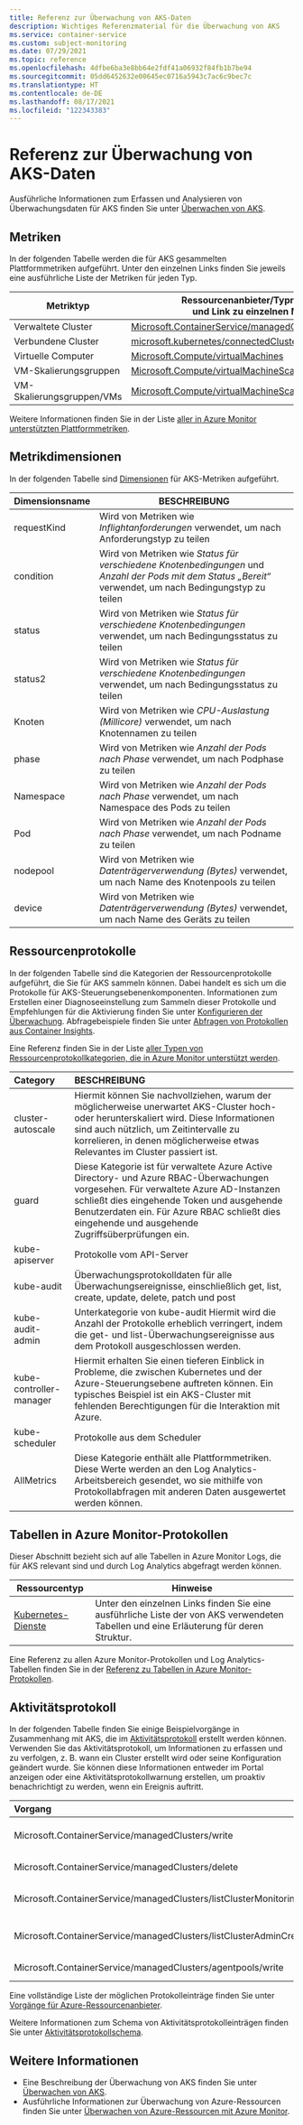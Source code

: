 ```yaml
---
title: Referenz zur Überwachung von AKS-Daten
description: Wichtiges Referenzmaterial für die Überwachung von AKS
ms.service: container-service
ms.custom: subject-monitoring
ms.date: 07/29/2021
ms.topic: reference
ms.openlocfilehash: 4dfbe6ba3e8bb64e2fdf41a06932f84fb1b7be94
ms.sourcegitcommit: 05dd6452632e00645ec0716a5943c7ac6c9bec7c
ms.translationtype: HT
ms.contentlocale: de-DE
ms.lasthandoff: 08/17/2021
ms.locfileid: "122343383"
---
```

# <a name="monitoring-aks-data-reference"></a>Referenz zur Überwachung von AKS-Daten

Ausführliche Informationen zum Erfassen und Analysieren von Überwachungsdaten für AKS finden Sie unter [Überwachen von AKS](monitor-aks.md).

## <a name="metrics"></a>Metriken

In der folgenden Tabelle werden die für AKS gesammelten Plattformmetriken aufgeführt.  Unter den einzelnen Links finden Sie jeweils eine ausführliche Liste der Metriken für jeden Typ.

|Metriktyp | Ressourcenanbieter/Typnamespace<br/> und Link zu einzelnen Metriken |
|-------|-----|
| Verwaltete Cluster | [Microsoft.ContainerService/managedClusters](../azure-monitor/essentials/metrics-supported.md#microsoftcontainerservicemanagedclusters)
| Verbundene Cluster | [microsoft.kubernetes/connectedClusters](../azure-monitor/essentials/metrics-supported.md#microsoftkubernetesconnectedclusters)
| Virtuelle Computer| [Microsoft.Compute/virtualMachines](../azure-monitor/essentials/metrics-supported.md#microsoftcomputevirtualmachines) |
| VM-Skalierungsgruppen | [Microsoft.Compute/virtualMachineScaleSets](../azure-monitor/essentials/metrics-supported.md#microsoftcomputevirtualmachinescalesets)|
| VM-Skalierungsgruppen/VMs | [Microsoft.Compute/virtualMachineScaleSets/virtualMachines](../azure-monitor/essentials/metrics-supported.md#microsoftcomputevirtualmachinescalesetsvirtualmachines)|

Weitere Informationen finden Sie in der Liste [aller in Azure Monitor unterstützten Plattformmetriken](../azure-monitor/essentials/metrics-supported.md).

## <a name="metric-dimensions"></a>Metrikdimensionen

In der folgenden Tabelle sind [Dimensionen](../azure-monitor/essentials/data-platform-metrics.md#multi-dimensional-metrics) für AKS-Metriken aufgeführt. 

<!-- listed here /azure/azure-monitor/essentials/metrics-supported#microsoftcontainerservicemanagedclusters-->

| Dimensionsname | BESCHREIBUNG |
| ------------------- | ----------------- |
| requestKind | Wird von Metriken wie *Inflightanforderungen* verwendet, um nach Anforderungstyp zu teilen |
| condition | Wird von Metriken wie *Status für verschiedene Knotenbedingungen* und *Anzahl der Pods mit dem Status „Bereit“* verwendet, um nach Bedingungstyp zu teilen |
| status | Wird von Metriken wie *Status für verschiedene Knotenbedingungen* verwendet, um nach Bedingungsstatus zu teilen |
| status2 | Wird von Metriken wie *Status für verschiedene Knotenbedingungen* verwendet, um nach Bedingungsstatus zu teilen  |
| Knoten | Wird von Metriken wie *CPU-Auslastung (Millicore)* verwendet, um nach Knotennamen zu teilen |
| phase | Wird von Metriken wie *Anzahl der Pods nach Phase* verwendet, um nach Podphase zu teilen |
| Namespace | Wird von Metriken wie *Anzahl der Pods nach Phase* verwendet, um nach Namespace des Pods zu teilen |
| Pod | Wird von Metriken wie *Anzahl der Pods nach Phase* verwendet, um nach Podname zu teilen |
| nodepool | Wird von Metriken wie *Datenträgerverwendung (Bytes)* verwendet, um nach Name des Knotenpools zu teilen |
| device | Wird von Metriken wie *Datenträgerverwendung (Bytes)* verwendet, um nach Name des Geräts zu teilen |

## <a name="resource-logs"></a>Ressourcenprotokolle

In der folgenden Tabelle sind die Kategorien der Ressourcenprotokolle aufgeführt, die Sie für AKS sammeln können. Dabei handelt es sich um die Protokolle für AKS-Steuerungsebenenkomponenten. Informationen zum Erstellen einer Diagnoseeinstellung zum Sammeln dieser Protokolle und Empfehlungen für die Aktivierung finden Sie unter [Konfigurieren der Überwachung](monitor-aks.md#configure-monitoring). Abfragebeispiele finden Sie unter [Abfragen von Protokollen aus Container Insights](../azure-monitor/containers/container-insights-log-query.md#resource-logs).

Eine Referenz finden Sie in der Liste [aller Typen von Ressourcenprotokollkategorien, die in Azure Monitor unterstützt werden](../azure-monitor/essentials/resource-logs-schema.md). 

| Category                | BESCHREIBUNG |
|:---|:---|
| cluster-autoscale       | Hiermit können Sie nachvollziehen, warum der möglicherweise unerwartet AKS-Cluster hoch- oder herunterskaliert wird. Diese Informationen sind auch nützlich, um Zeitintervalle zu korrelieren, in denen möglicherweise etwas Relevantes im Cluster passiert ist. |
| guard                   | Diese Kategorie ist für verwaltete Azure Active Directory- und Azure RBAC-Überwachungen vorgesehen. Für verwaltete Azure AD-Instanzen schließt dies eingehende Token und ausgehende Benutzerdaten ein. Für Azure RBAC schließt dies eingehende und ausgehende Zugriffsüberprüfungen ein. |
| kube-apiserver          | Protokolle vom API-Server |
| kube-audit              | Überwachungsprotokolldaten für alle Überwachungsereignisse, einschließlich get, list, create, update, delete, patch und post |
| kube-audit-admin        | Unterkategorie von kube-audit Hiermit wird die Anzahl der Protokolle erheblich verringert, indem die get- und list-Überwachungsereignisse aus dem Protokoll ausgeschlossen werden. |
| kube-controller-manager | Hiermit erhalten Sie einen tieferen Einblick in Probleme, die zwischen Kubernetes und der Azure-Steuerungsebene auftreten können. Ein typisches Beispiel ist ein AKS-Cluster mit fehlenden Berechtigungen für die Interaktion mit Azure. |
| kube-scheduler          | Protokolle aus dem Scheduler |
| AllMetrics              | Diese Kategorie enthält alle Plattformmetriken. Diese Werte werden an den Log Analytics-Arbeitsbereich gesendet, wo sie mithilfe von Protokollabfragen mit anderen Daten ausgewertet werden können. |

## <a name="azure-monitor-logs-tables"></a>Tabellen in Azure Monitor-Protokollen

Dieser Abschnitt bezieht sich auf alle Tabellen in Azure Monitor Logs, die für AKS relevant sind und durch Log Analytics abgefragt werden können. 



|Ressourcentyp | Hinweise |
|-------|-----|
| [Kubernetes-Dienste](/azure/azure-monitor/reference/tables/tables-resourcetype#kubernetes-services) | Unter den einzelnen Links finden Sie eine ausführliche Liste der von AKS verwendeten Tabellen und eine Erläuterung für deren Struktur. |


Eine Referenz zu allen Azure Monitor-Protokollen und Log Analytics-Tabellen finden Sie in der [Referenz zu Tabellen in Azure Monitor-Protokollen](/azure/azure-monitor/reference/tables/tables-resourcetype).


## <a name="activity-log"></a>Aktivitätsprotokoll

In der folgenden Tabelle finden Sie einige Beispielvorgänge in Zusammenhang mit AKS, die im [Aktivitätsprotokoll](../azure-monitor/essentials/activity-log.md) erstellt werden können. Verwenden Sie das Aktivitätsprotokoll, um Informationen zu erfassen und zu verfolgen, z. B. wann ein Cluster erstellt wird oder seine Konfiguration geändert wurde. Sie können diese Informationen entweder im Portal anzeigen oder eine Aktivitätsprotokollwarnung erstellen, um proaktiv benachrichtigt zu werden, wenn ein Ereignis auftritt.

| Vorgang | BESCHREIBUNG |
|:---|:---|
| Microsoft.ContainerService/managedClusters/write | Verwalteten Cluster erstellen oder aktualisieren |
| Microsoft.ContainerService/managedClusters/delete | Verwalteten Cluster löschen |
| Microsoft.ContainerService/managedClusters/listClusterMonitoringUserCredential/action | clusterMonitoringUser-Anmeldeinformationen auflisten |
| Microsoft.ContainerService/managedClusters/listClusterAdminCredential/action | clusterAdmin-Anmeldeinformationen auflisten |
| Microsoft.ContainerService/managedClusters/agentpools/write | Agentpool erstellen oder aktualisieren |

Eine vollständige Liste der möglichen Protokolleinträge finden Sie unter [Vorgänge für Azure-Ressourcenanbieter](../role-based-access-control/resource-provider-operations.md#microsoftcontainerservice).

Weitere Informationen zum Schema von Aktivitätsprotokolleinträgen finden Sie unter [Aktivitätsprotokollschema](../azure-monitor/essentials/activity-log-schema.md). 

## <a name="see-also"></a>Weitere Informationen

- Eine Beschreibung der Überwachung von AKS finden Sie unter [Überwachen von AKS](monitor-aks.md).
- Ausführliche Informationen zur Überwachung von Azure-Ressourcen finden Sie unter [Überwachen von Azure-Ressourcen mit Azure Monitor](/azure/azure-monitor/essentials/monitor-azure-resource).

